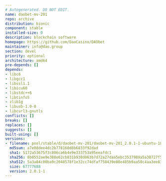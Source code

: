 ```yaml
---
# Autogenerated. DO NOT EDIT.
name: daobet-mv-201
repo: archive
distribution: bionic
component: stable
installed-size: 0
description: blockchain software
homepage: https://github.com/DaoCasino/DAObet
maintainer: info@dao.group
section: devel
priority: optional
architecture: amd64
pre-depends: []
depends:
- libc6
- libgcc1
- libssl1.1
- libicu60
- libstdc++6
- libtinfo5
- zlib1g
- libusb-1.0-0
- libcurl3-gnutls
conflicts: []
breaks: []
replaces: []
suggests: []
built-using: []
versions:
- filename: pool/stable/d/daobet-mv-201/daobet-mv-201_2.0.1-1-ubuntu-18.04_amd64.deb
  md5sum: a7e08dee4dc2b778160d8b6833f92dad
  sha1: 5172a53675f3c806ca6b4e9e333753a95eeafdc1
  sha256: 0b0552ae9e388e62cb831b938d063b7d72a27daa5ebc3537989a5a38727f59ee
  sha512: 5a3a84c00ba9c2048578f1e32cc74dfaf758439e88e485b9aa58c4aa3ee83d54c11ae8c0a07d49e1afe14f7ece1c1ac67a6116519a5ccc23c9974c1a19a3fb3f
  size: 67777688
  version: 2.0.1-1
---
```

